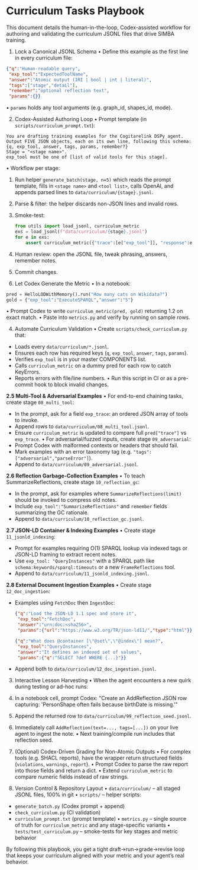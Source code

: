 <!---
  Curriculum Tasks Playbook
-->
# Curriculum Tasks Playbook

This document details the human-in-the-loop, Codex-assisted workflow for authoring and validating the curriculum JSONL files that drive SIMBA training.

1. Lock a Canonical JSONL Schema
• Define this example as the first line in every curriculum file:
  ```json
  {"q":"Human-readable query",
   "exp_tool":"ExpectedToolName",
   "answer":"Atomic output (IRI | bool | int | literal)",
   "tags":["stage","detail"],
   "remember":"optional reflection text",
   "params":{}}
  ```
• `params` holds any tool arguments (e.g. graph_id, shapes_id, mode).

2. Codex-Assisted Authoring Loop
• Prompt template (in `scripts/curriculum_prompt.txt`):
  ```text
  You are drafting training examples for the Cogitarelink DSPy agent.
  Output FIVE JSON objects, each on its own line, following this schema:
  {q, exp_tool, answer, tags, params, remember?}
  Stage = "<stage name>".
  exp_tool must be one of [list of valid tools for this stage].
  ```
• Workflow per stage:
  1. Run helper `generate_batch(stage, n=5)` which reads the prompt template, fills in `<stage name>` and `<tool list>`, calls OpenAI, and appends parsed lines to `data/curriculum/{stage}.jsonl`.
  2. Parse & filter: the helper discards non-JSON lines and invalid rows.
  3. Smoke-test:
     ```python
     from utils import load_jsonl, curriculum_metric
     exs = load_jsonl(f"data/curriculum/{stage}.jsonl")
     for e in exs:
         assert curriculum_metric({"trace":[e["exp_tool"]], "response":e["answer"]}, e) > 0
     ```
  4. Human review: open the JSONL file, tweak phrasing, answers, remember notes.
  5. Commit changes.

3. Let Codex Generate the Metric
• In a notebook:
  ```python
  pred = HelloLODWithMemory().run("How many cats on Wikidata?")
  gold = {"exp_tool":"ExecuteSPARQL","answer":"5"}
  ```
• Prompt Codex to write `curriculum_metric(pred, gold)` returning 1.2 on exact match.
• Paste into `metrics.py` and verify by running on sample rows.

4. Automate Curriculum Validation
• Create `scripts/check_curriculum.py` that:
  - Loads every `data/curriculum/*.jsonl`.
  - Ensures each row has required keys (`q`, `exp_tool`, `answer`, `tags`, `params`).
  - Verifies `exp_tool` is in your master COMPONENTS list.
  - Calls `curriculum_metric` on a dummy pred for each row to catch KeyErrors.
  - Reports errors with file/line numbers.
• Run this script in CI or as a pre-commit hook to block invalid changes.

**2.5 Multi-Tool & Adversarial Examples**
• For end-to-end chaining tasks, create stage `08_multi_tool`:
  - In the prompt, ask for a field `exp_trace`: an ordered JSON array of tools to invoke.
  - Append rows to `data/curriculum/08_multi_tool.jsonl`.
  - Ensure `curriculum_metric` is updated to compare full `pred["trace"]` vs `exp_trace`.
• For adversarial/fuzzed inputs, create stage `09_adversarial`:
  - Prompt Codex with malformed contexts or headers that should fail.
  - Mark examples with an error taxonomy tag (e.g. `"tags":["adversarial","parseError"]`).
  - Append to `data/curriculum/09_adversarial.jsonl`.

**2.6 Reflection Garbage-Collection Examples**
• To teach SummarizeReflections, create stage `10_reflection_gc`:
  - In the prompt, ask for examples where `SummarizeReflections(limit)` should be invoked to compress old notes.
  - Include `exp_tool":"SummarizeReflections"` and `remember` fields summarizing the GC rationale.
  - Append to `data/curriculum/10_reflection_gc.jsonl`.

**2.7 JSON-LD Container & Indexing Examples**
• Create stage `11_jsonld_indexing`:
  - Prompt for examples requiring O(1) SPARQL lookup via indexed tags or JSON-LD framing to extract recent notes.
  - Use `exp_tool: "QueryInstances"` with a SPARQL path like `schema:keywords/sparql:timeouts` or a new `FrameReflections` tool.
  - Append to `data/curriculum/11_jsonld_indexing.jsonl`.

**2.8 External Document Ingestion Examples**
• Create stage `12_doc_ingestion`:
  - Examples using `FetchDoc` then `IngestDoc`:
    ```json
    {"q":"Load the JSON-LD 1.1 spec and store it",
     "exp_tool":"FetchDoc",
     "answer":"urn:doc:<sha256>",
     "params":{"url":"https://www.w3.org/TR/json-ld11/","type":"html"}}
    ```
    ```json
    {"q":"What does @container [\"@set\",\"@index\"] mean?",
     "exp_tool":"QueryInstances",
     "answer":"It defines an indexed set of values",
     "params":{"q":"SELECT ?def WHERE {...}"}}
    ```
  - Append both to `data/curriculum/12_doc_ingestion.jsonl`.

3. Interactive Lesson Harvesting
• When the agent encounters a new quirk during testing or ad-hoc runs:
  1. In a notebook cell, prompt Codex:
     "Create an AddReflection JSON row capturing: 'PersonShape often fails because birthDate is missing.'"
  2. Append the returned row to `data/curriculum/99_reflection_seed.jsonl`.
  3. Immediately call `AddReflection(text=..., tags=[...])` on your live agent to ingest the note.
• Next training/compile run includes that reflection seed.

6. (Optional) Codex-Driven Grading for Non-Atomic Outputs
• For complex tools (e.g. SHACL reports), have the wrapper return structured fields (`violations`, `warnings`, `report`).
• Prompt Codex to parse the raw report into those fields and return a dict.
• Extend `curriculum_metric` to compare numeric fields instead of raw strings.

7. Version Control & Repository Layout
• `data/curriculum/` – all staged JSONL files, 100% in git
• `scripts/` – helper scripts:
  - `generate_batch.py` (Codex prompt + append)
  - `check_curriculum.py` (CI validation)
  - `curriculum_prompt.txt` (prompt template)
• `metrics.py` – single source of truth for `curriculum_metric` and any stage-specific variants
• `tests/test_curriculum.py` – smoke-tests for key stages and metric behavior

By following this playbook, you get a tight draft→run→grade→revise loop that keeps your curriculum aligned with your metric and your agent’s real behavior.